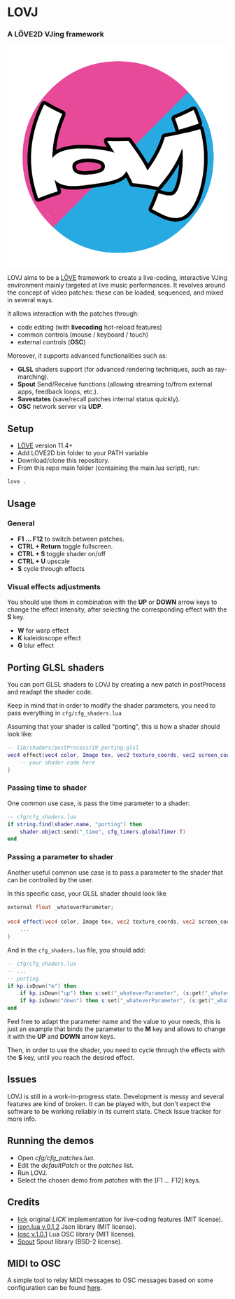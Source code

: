 # LOVJ
### A LÖVE2D VJing framework 

![LOVJ logo](https://raw.githubusercontent.com/merumerutho/LOVJ/main/doc/img/logo.png)

LOVJ aims to be a [LÖVE](https://love2d.org/) framework to create a live-coding, interactive VJing environment mainly targeted at live music performances.
It revolves around the concept of video patches: these can be loaded, sequenced, and mixed in several ways.

It allows interaction with the patches through:
- code editing (with **livecoding** hot-reload features)
- common controls (mouse / keyboard / touch)
- external controls (**OSC**)

Moreover, it supports advanced functionalities such as:
- **GLSL** shaders support (for advanced rendering techniques, such as ray-marching).
- **Spout** Send/Receive functions (allowing streaming to/from external apps, feedback loops, etc.).
- **Savestates** (save/recall patches internal status quickly).
- **OSC** network server via **UDP**.


## Setup
- [LÖVE](https://love2d.org/) version 11.4+
- Add LOVE2D bin folder to your PATH variable
- Download/clone this repository.
- From this repo main folder (containing the main.lua script), run:
```sh
love .
```

## Usage
### General
- **F1 ... F12** to switch between patches.
- **CTRL + Return** toggle fullscreen.
- **CTRL + S** toggle shader on/off
- **CTRL + U** upscale
- **S** cycle through effects

### Visual effects adjustments
You should use them in combination with the **UP** or **DOWN** arrow keys to change the effect intensity, after selecting the corresponding effect with the **S** key.

- **W** for warp effect
- **K** kaleidoscope effect
- **G** blur effect

## Porting GLSL shaders
You can port GLSL shaders to LOVJ by creating a new patch in postProcess and readapt the shader code.

Keep in mind that in order to modify the shader parameters, you need to pass everything in `cfg/cfg_shaders.lua`

Assuming that your shader is called "porting", this is how a shader should look like:
```lua
-- lib/shaders/postProcess/19_porting.glsl
vec4 effect(vec4 color, Image tex, vec2 texture_coords, vec2 screen_coords) {
    -- your shader code here
}
```

### Passing time to shader
One common use case, is pass the time parameter to a shader:
```lua
-- cfg/cfg_shaders.lua
if string.find(shader.name, "porting") then
    shader.object:send("_time", cfg_timers.globalTimer.T)
end
```

### Passing a parameter to shader
Another useful common use case is to pass a parameter to the shader that can be controlled by the user.

In this specific case, your GLSL shader should look like
```glsl
external float _whateverParameter;

vec4 effect(vec4 color, Image tex, vec2 texture_coords, vec2 screen_coords) {
    ...
}
```

And in the `cfg_shaders.lua` file, you should add:
```lua
-- cfg/cfg_shaders.lua
-- ...
-- porting
if kp.isDown("m") then
    if kp.isDown("up") then s:set("_whateverParameter", (s:get("_whateverParameter") + 0.1)) end
    if kp.isDown("down") then s:set("_whateverParameter", (s:get("_whateverParameter") - 0.1)) end
end
```

Feel free to adapt the parameter name and the value to your needs, this is just an example that binds the parameter to the **M** key and allows to change it with the **UP** and **DOWN** arrow keys.

Then, in order to use the shader, you need to cycle through the effects with the **S** key, until you reach the desired effect.

## Issues
LOVJ is still in a work-in-progress state. Development is messy and several features are kind of broken. 
It can be played with, but don't expect the software to be working reliably in its current state. Check Issue tracker for more info.

## Running the demos
- Open _cfg/cfg_patches.lua_.
- Edit the _defaultPatch_ or the _patches_ list.
- Run LOVJ.
- Select the chosen demo from _patches_ with the [F1 ... F12] keys.


## Credits
- [lick](https://github.com/usysrc/lick) original *LICK* implementation for live-coding features (MIT license).
- [json.lua v.0.1.2](https://github.com/rxi/json.lua) Json library (MIT license).
- [losc v.1.0.1](https://github.com/davidgranstrom/losc) Lua OSC library (MIT license).
- [Spout](https://spout.zeal.co/) Spout library (BSD-2 license).


## MIDI to OSC
A simple tool to relay MIDI messages to OSC messages based on some configuration can be found [here](https://github.com/merumerutho/MIDI2OSC).